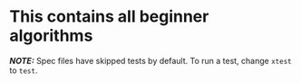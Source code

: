 # This contains all beginner algorithms

***NOTE:*** Spec files have skipped tests by default. To run a test, change `xtest` to `test`.
